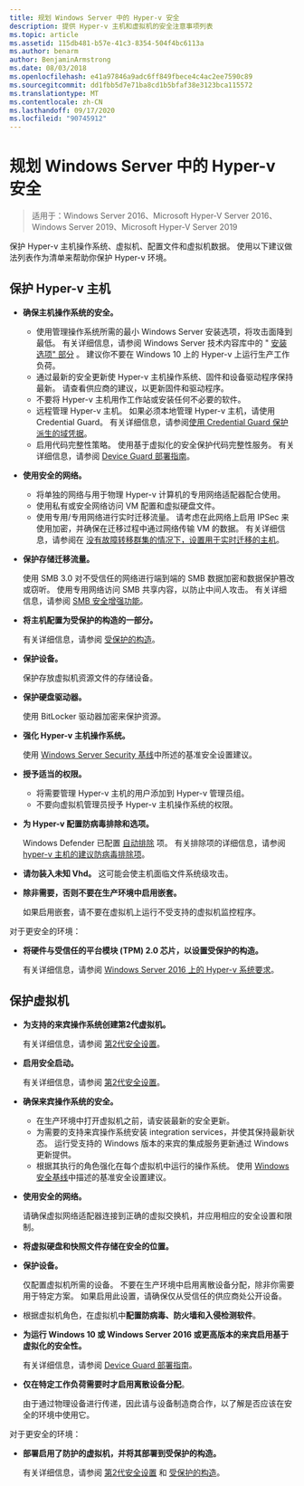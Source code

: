 ```yaml
---
title: 规划 Windows Server 中的 Hyper-v 安全
description: 提供 Hyper-v 主机和虚拟机的安全注意事项列表
ms.topic: article
ms.assetid: 115db481-b57e-41c3-8354-504f4bc6113a
ms.author: benarm
author: BenjaminArmstrong
ms.date: 08/03/2018
ms.openlocfilehash: e41a97846a9adc6ff849fbece4c4ac2ee7590c89
ms.sourcegitcommit: dd1fbb5d7e71ba8cd1b5bfaf38e3123bca115572
ms.translationtype: MT
ms.contentlocale: zh-CN
ms.lasthandoff: 09/17/2020
ms.locfileid: "90745912"
---
```

# <a name="plan-for-hyper-v-security-in-windows-server"></a>规划 Windows Server 中的 Hyper-v 安全

>适用于：Windows Server 2016、Microsoft Hyper-V Server 2016、Windows Server 2019、Microsoft Hyper-V Server 2019

保护 Hyper-v 主机操作系统、虚拟机、配置文件和虚拟机数据。 使用以下建议做法列表作为清单来帮助你保护 Hyper-v 环境。

## <a name="secure-the-hyper-v-host"></a>保护 Hyper-v 主机
- **确保主机操作系统的安全。**
    - 使用管理操作系统所需的最小 Windows Server 安装选项，将攻击面降到最低。 有关详细信息，请参阅 Windows Server 技术内容库中的 " [安装选项" 部分](../../../get-started-19/install-upgrade-migrate-19.md) 。 建议你不要在 Windows 10 上的 Hyper-v 上运行生产工作负荷。
    - 通过最新的安全更新使 Hyper-v 主机操作系统、固件和设备驱动程序保持最新。 请查看供应商的建议，以更新固件和驱动程序。
    - 不要将 Hyper-v 主机用作工作站或安装任何不必要的软件。
    - 远程管理 Hyper-v 主机。 如果必须本地管理 Hyper-v 主机，请使用 Credential Guard。 有关详细信息，请参阅[使用 Credential Guard 保护派生的域凭据](/windows/access-protection/credential-guard/credential-guard)。
    - 启用代码完整性策略。 使用基于虚拟化的安全保护代码完整性服务。 有关详细信息，请参阅 [Device Guard 部署指南](/windows/device-security/device-guard/device-guard-deployment-guide)。
- **使用安全的网络。**
    - 将单独的网络与用于物理 Hyper-v 计算机的专用网络适配器配合使用。
    - 使用私有或安全网络访问 VM 配置和虚拟硬盘文件。
    - 使用专用/专用网络进行实时迁移流量。 请考虑在此网络上启用 IPSec 来使用加密，并确保在迁移过程中通过网络传输 VM 的数据。 有关详细信息，请参阅在 [没有故障转移群集的情况下，设置用于实时迁移的主机](../deploy/set-up-hosts-for-live-migration-without-failover-clustering.md)。
- **保护存储迁移流量。**

    使用 SMB 3.0 对不受信任的网络进行端到端的 SMB 数据加密和数据保护篡改或窃听。 使用专用网络访问 SMB 共享内容，以防止中间人攻击。 有关详细信息，请参阅 [SMB 安全增强功能](/previous-versions/windows/it-pro/windows-server-2012-R2-and-2012/dn551363(v=ws.11))。
- **将主机配置为受保护的构造的一部分。**

    有关详细信息，请参阅 [受保护的构造](../../../security/guarded-fabric-shielded-vm/guarded-fabric-and-shielded-vms-top-node.md)。
- **保护设备。**

    保护存放虚拟机资源文件的存储设备。

- **保护硬盘驱动器。**

    使用 BitLocker 驱动器加密来保护资源。

- **强化 Hyper-v 主机操作系统。**

    使用 [Windows Server Security 基线](/windows/device-security/windows-security-baselines)中所述的基准安全设置建议。

- **授予适当的权限。**
    - 将需要管理 Hyper-v 主机的用户添加到 Hyper-v 管理员组。
    - 不要向虚拟机管理员授予 Hyper-v 主机操作系统的权限。

- **为 Hyper-v 配置防病毒排除和选项。**

    Windows Defender 已配置 [自动排除](/windows/security/threat-protection/windows-defender-antivirus/configure-server-exclusions-windows-defender-antivirus) 项。 有关排除项的详细信息，请参阅 [hyper-v 主机的建议防病毒排除项](https://support.microsoft.com/kb/3105657)。

- **请勿装入未知 Vhd。** 这可能会使主机面临文件系统级攻击。

- **除非需要，否则不要在生产环境中启用嵌套。**

    如果启用嵌套，请不要在虚拟机上运行不受支持的虚拟机监控程序。

对于更安全的环境：

- **将硬件与受信任的平台模块 (TPM) 2.0 芯片，以设置受保护的构造。**

    有关详细信息，请参阅 [Windows Server 2016 上的 Hyper-v 系统要求](../system-requirements-for-hyper-v-on-windows.md)。

## <a name="secure-virtual-machines"></a>保护虚拟机
- **为支持的来宾操作系统创建第2代虚拟机。**

    有关详细信息，请参阅 [第2代安全设置](../learn-more/Generation-2-virtual-machine-security-settings-for-Hyper-V.md)。

- **启用安全启动。**

    有关详细信息，请参阅 [第2代安全设置](../learn-more/Generation-2-virtual-machine-security-settings-for-Hyper-V.md)。

- **确保来宾操作系统的安全。**

    - 在生产环境中打开虚拟机之前，请安装最新的安全更新。
    - 为需要的支持来宾操作系统安装 integration services，并使其保持最新状态。 运行受支持的 Windows 版本的来宾的集成服务更新通过 Windows 更新提供。
    - 根据其执行的角色强化在每个虚拟机中运行的操作系统。 使用 [Windows 安全基线](/windows/device-security/windows-security-baselines)中描述的基准安全设置建议。

- **使用安全的网络。**

    请确保虚拟网络适配器连接到正确的虚拟交换机，并应用相应的安全设置和限制。

- **将虚拟硬盘和快照文件存储在安全的位置。**

- **保护设备。**

    仅配置虚拟机所需的设备。 不要在生产环境中启用离散设备分配，除非你需要用于特定方案。 如果启用此设置，请确保仅从受信任的供应商处公开设备。

- 根据虚拟机角色，在虚拟机中**配置防病毒、防火墙和入侵检测软件**。

- **为运行 Windows 10 或 Windows Server 2016 或更高版本的来宾启用基于虚拟化的安全性。**

    有关详细信息，请参阅 [Device Guard 部署指南](/windows/device-security/device-guard/device-guard-deployment-guide)。

- **仅在特定工作负荷需要时才启用离散设备分配**。

    由于通过物理设备进行传递，因此请与设备制造商合作，以了解是否应该在安全的环境中使用它。

对于更安全的环境：

- **部署启用了防护的虚拟机，并将其部署到受保护的构造。**

    有关详细信息，请参阅 [第2代安全设置](../learn-more/Generation-2-virtual-machine-security-settings-for-Hyper-V.md) 和 [受保护的构造](../../../security/guarded-fabric-shielded-vm/guarded-fabric-and-shielded-vms-top-node.md)。